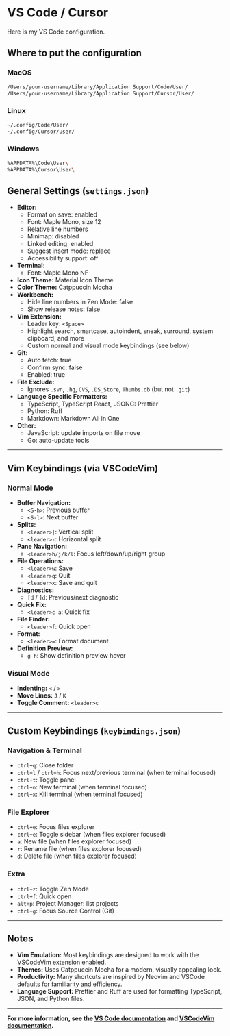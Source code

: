# VS Code / Cursor

Here is my VS Code configuration.

## Where to put the configuration

### MacOS

```bash
/Users/your-username/Library/Application Support/Code/User/
/Users/your-username/Library/Application Support/Cursor/User/
```

### Linux

```bash
~/.config/Code/User/
~/.config/Cursor/User/
```

### Windows

```bash
%APPDATA%\Code\User\
%APPDATA%\Cursor\User\
```

## General Settings (`settings.json`)

- **Editor:**
  - Format on save: enabled
  - Font: Maple Mono, size 12
  - Relative line numbers
  - Minimap: disabled
  - Linked editing: enabled
  - Suggest insert mode: replace
  - Accessibility support: off
- **Terminal:**
  - Font: Maple Mono NF
- **Icon Theme:** Material Icon Theme
- **Color Theme:** Catppuccin Mocha
- **Workbench:**
  - Hide line numbers in Zen Mode: false
  - Show release notes: false
- **Vim Extension:**
  - Leader key: `<Space>`
  - Highlight search, smartcase, autoindent, sneak, surround, system clipboard, and more
  - Custom normal and visual mode keybindings (see below)
- **Git:**
  - Auto fetch: true
  - Confirm sync: false
  - Enabled: true
- **File Exclude:**
  - Ignores `.svn`, `.hg`, `CVS`, `.DS_Store`, `Thumbs.db` (but not `.git`)
- **Language Specific Formatters:**
  - TypeScript, TypeScript React, JSONC: Prettier
  - Python: Ruff
  - Markdown: Markdown All in One
- **Other:**
  - JavaScript: update imports on file move
  - Go: auto-update tools

---

## Vim Keybindings (via VSCodeVim)

### Normal Mode
- **Buffer Navigation:**
  - `<S-h>`: Previous buffer
  - `<S-l>`: Next buffer
- **Splits:**
  - `<leader>|`: Vertical split
  - `<leader>-`: Horizontal split
- **Pane Navigation:**
  - `<leader>h/j/k/l`: Focus left/down/up/right group
- **File Operations:**
  - `<leader>w`: Save
  - `<leader>q`: Quit
  - `<leader>x`: Save and quit
- **Diagnostics:**
  - `[d` / `]d`: Previous/next diagnostic
- **Quick Fix:**
  - `<leader>c a`: Quick fix
- **File Finder:**
  - `<leader>f`: Quick open
- **Format:**
  - `<leader>=`: Format document
- **Definition Preview:**
  - `g h`: Show definition preview hover

### Visual Mode
- **Indenting:** `<` / `>`
- **Move Lines:** `J` / `K`
- **Toggle Comment:** `<leader>c`

---

## Custom Keybindings (`keybindings.json`)

### Navigation & Terminal
- `ctrl+q`: Close folder
- `ctrl+l` / `ctrl+h`: Focus next/previous terminal (when terminal focused)
- `ctrl+t`: Toggle panel
- `ctrl+n`: New terminal (when terminal focused)
- `ctrl+x`: Kill terminal (when terminal focused)

### File Explorer
- `ctrl+e`: Focus files explorer
- `ctrl+e`: Toggle sidebar (when files explorer focused)
- `a`: New file (when files explorer focused)
- `r`: Rename file (when files explorer focused)
- `d`: Delete file (when files explorer focused)

### Extra
- `ctrl+z`: Toggle Zen Mode
- `ctrl+f`: Quick open
- `alt+p`: Project Manager: list projects
- `ctrl+g`: Focus Source Control (Git)

---

## Notes

- **Vim Emulation:** Most keybindings are designed to work with the VSCodeVim extension enabled.
- **Themes:** Uses Catppuccin Mocha for a modern, visually appealing look.
- **Productivity:** Many shortcuts are inspired by Neovim and VSCode defaults for familiarity and efficiency.
- **Language Support:** Prettier and Ruff are used for formatting TypeScript, JSON, and Python files.

---

**For more information, see the [VS Code documentation](https://code.visualstudio.com/docs) and [VSCodeVim documentation](https://github.com/VSCodeVim/Vim).**
